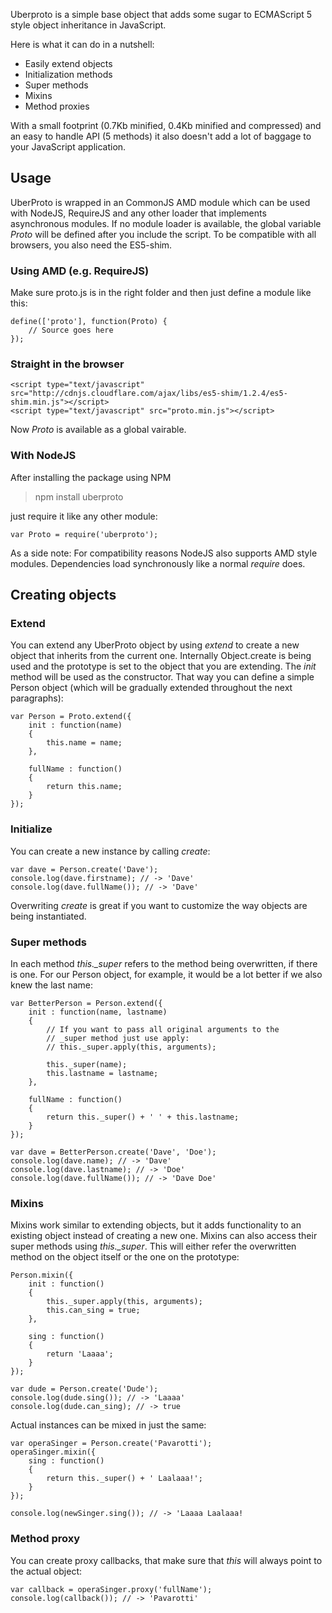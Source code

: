 Uberproto is a simple base object that adds some sugar to ECMAScript 5 style object inheritance
in JavaScript.

Here is what it can do in a nutshell:

- Easily extend objects
- Initialization methods
- Super methods
- Mixins
- Method proxies

With a small footprint (0.7Kb minified, 0.4Kb minified and compressed) and an easy to handle
API (5 methods) it also doesn't add a lot of baggage to your JavaScript application.

## Usage

UberProto is wrapped in an CommonJS AMD module which can be used with NodeJS, RequireJS and any
other loader that implements asynchronous modules. If no module loader is available, the global
variable _Proto_ will be defined after you include the script.
To be compatible with all browsers, you also need the ES5-shim.

### Using AMD (e.g. RequireJS)

Make sure proto.js is in the right folder and then just define a module like this:

	define(['proto'], function(Proto) {
		// Source goes here
	});

### Straight in the browser

	<script type="text/javascript" src="http://cdnjs.cloudflare.com/ajax/libs/es5-shim/1.2.4/es5-shim.min.js"></script>
	<script type="text/javascript" src="proto.min.js"></script>

Now _Proto_ is available as a global vairable.

### With NodeJS

After installing the package using NPM

> npm install uberproto

just require it like any other module:

	var Proto = require('uberproto');

As a side note: For compatibility reasons NodeJS also supports AMD style modules.
Dependencies load synchronously like a normal _require_ does.

## Creating objects

### Extend

You can extend any UberProto object by using *extend* to create a
new object that inherits from the current one. Internally Object.create is
being used and the prototype is set to the object that you are extending.
The _init_ method will be used as the constructor.
That way you can define a simple Person object (which will be gradually extended
throughout the next paragraphs):

	var Person = Proto.extend({
		init : function(name)
		{
			this.name = name;
		},
		
		fullName : function()
		{
			return this.name;
		}
	});
	
### Initialize

You can create a new instance by calling _create_:	

	var dave = Person.create('Dave');
	console.log(dave.firstname); // -> 'Dave'
	console.log(dave.fullName()); // -> 'Dave'

Overwriting _create_ is great if you want to customize the way objects are being
instantiated.

### Super methods
	
In each method *this.\_super* refers to the method being overwritten,
if there is one. For our Person object, for example, it would be a lot better
if we also knew the last name:

	var BetterPerson = Person.extend({
		init : function(name, lastname)
		{
			// If you want to pass all original arguments to the
			// _super method just use apply:
			// this._super.apply(this, arguments);
			
			this._super(name);
			this.lastname = lastname;
		},
		
		fullName : function()
		{
			return this._super() + ' ' + this.lastname;
		}
	});

	var dave = BetterPerson.create('Dave', 'Doe');
	console.log(dave.name); // -> 'Dave'
	console.log(dave.lastname); // -> 'Doe'
	console.log(dave.fullName()); // -> 'Dave Doe'

### Mixins

Mixins work similar to extending objects, but it adds functionality
to an existing object instead of creating a new one. Mixins can also
access their super methods using *this.\_super*. This will either refer
the overwritten method on the object itself or the one on the prototype:

	Person.mixin({
		init : function()
		{
			this._super.apply(this, arguments);
			this.can_sing = true;
		},
		
		sing : function()
		{
			return 'Laaaa';
		}
	});
	
	var dude = Person.create('Dude');
	console.log(dude.sing()); // -> 'Laaaa'
	console.log(dude.can_sing); // -> true

Actual instances can be mixed in just the same:

	var operaSinger = Person.create('Pavarotti');
	operaSinger.mixin({
		sing : function()
		{
			return this._super() + ' Laalaaa!';
		}
	});

	console.log(newSinger.sing()); // -> 'Laaaa Laalaaa!

### Method proxy

You can create proxy callbacks, that make sure that _this_ will always
point to the actual object:
	
	var callback = operaSinger.proxy('fullName');
	console.log(callback()); // -> 'Pavarotti'

